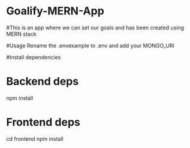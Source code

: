

# Goalify-MERN-App

#This is an app where we can set our goals and has been created using MERN stack

#Usage
Rename the .envexample to .env and add your MONGO_URI

#Install dependencies
# Backend deps
npm install

# Frontend deps
cd frontend
npm install



